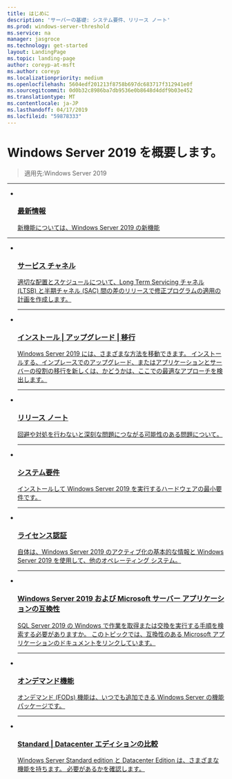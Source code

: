 ```yaml
---
title: はじめに
description: 'サーバーの基礎: システム要件、リリース ノート'
ms.prod: windows-server-threshold
ms.service: na
manager: jasgroce
ms.technology: get-started
layout: LandingPage
ms.topic: landing-page
author: coreyp-at-msft
ms.author: coreyp
ms.localizationpriority: medium
ms.openlocfilehash: 5604edf201213f8758b697dc683717f312941e0f
ms.sourcegitcommit: 0d0b32c8986ba7db9536e0b8648d4ddf9b03e452
ms.translationtype: MT
ms.contentlocale: ja-JP
ms.lasthandoff: 04/17/2019
ms.locfileid: "59878333"
---
```

# <a name="get-started-with-windows-server-2019"></a>Windows Server 2019 を概要します。

>適用先:Windows Server 2019


<hr />
<ul class="cardsF panelContent">
<li>
 <a href="whats-new-19.md">
                            <div class="cardSize">
                                <div class="cardPadding">
                                    <div class="card">
                                        <div class="cardImageOuter">
                                            <div class="cardImage">
                                                <img src="../media/i-whats-new.svg" alt="" />
                                            </div>
                                        </div>
                                        <div class="cardText">
                                            <h3>最新情報</h3>
                                            <p>新機能については、Windows Server 2019 の新機能</p>
                                        </div>
                                    </div>
                                </div>
                            </div>
                          </a>
                        </li>
</ul>
<hr />
<ul class="cardsF panelContent">
<li>
      <a href="servicing-channels-19.md">
        <div class="cardSize">
            <div class="cardPadding">
                <div class="card">
                    <div class="cardImageOuter">
                        <div class="cardImage">
                            <img src="../media/i-get-started.svg" alt="" />
                        </div>
                    </div>
                    <div class="cardText">
                        <h3>サービス チャネル</h3>
                        <p>適切な配置とスケジュールについて、Long Term Servicing チャネル (LTSB) と半期チャネル (SAC) 間の差のリリースで修正プログラムの適用の計画を作成します。</p>
                    </div>
                </div>
            </div>
        </div>
      </a>
    </li><hr /><li>
        <a href="install-upgrade-migrate-19.md">
          <div class="cardSize">
            <div class="cardPadding">
                <div class="card">
                    <div class="cardImageOuter">
                        <div class="cardImage">
                             <img src="../media/i-get-started.svg" alt="" />
                        </div>
                    </div>
                    <div class="cardText">
                        <h3>インストール | アップグレード | 移行</h3>
                        <p>Windows Server 2019 には、さまざまな方法を移動できます。 インストールする、インプレースでのアップグレード、またはアプリケーションとサーバーの役割の移行を新しくは、かどうかは、ここでの最適なアプローチを検出します。</p>
                    </div>
                </div>
            </div>
        </div>
       </a>
    </li><hr />
<li>
        <a href="rel-notes-19.md">
          <div class="cardSize">
            <div class="cardPadding">
                <div class="card">
                    <div class="cardImageOuter">
                        <div class="cardImage">
                             <img src="../media/i-get-started.svg" alt="" />
                        </div>
                    </div>
                    <div class="cardText">
                        <h3>リリース ノート</h3>
                        <p>回避や対処を行わないと深刻な問題につながる可能性のある問題について。</p>
                    </div>
                </div>
            </div>
        </div>
       </a>
     </li><hr />
<li>
      <a href="sys-reqs-19.md">
        <div class="cardSize">
            <div class="cardPadding">
                <div class="card">
                    <div class="cardImageOuter">
                        <div class="cardImage">
                             <img src="../media/i-get-started.svg" alt="" />
                        </div>
                    </div>
                    <div class="cardText">
                        <h3>システム要件</h3>
                        <p>インストールして Windows Server 2019 を実行するハードウェアの最小要件です。</p>
                    </div>
                </div>
            </div>
        </div>
       </a>
    </li><hr />
<li>
      <a href="activation-19.md">
        <div class="cardSize">
            <div class="cardPadding">
                <div class="card">
                    <div class="cardImageOuter">
                        <div class="cardImage">
                             <img src="../media/i-get-started.svg" alt="" />
                        </div>
                    </div>
                    <div class="cardText">
                        <h3>ライセンス認証</h3>
                        <p>自体は、Windows Server 2019 のアクティブ化の基本的な情報と Windows Server 2019 を使用して、他のオペレーティング システム。</p>
                    </div>
                </div>
            </div>
        </div>
      </a>
    </li><hr />
<li>
      <a href="app-compat-19.md">
        <div class="cardSize">
            <div class="cardPadding">
                <div class="card">
                    <div class="cardImageOuter">
                        <div class="cardImage">
                             <img src="../media/i-get-started.svg" alt="" />
                        </div>
                    </div>
                    <div class="cardText">
                        <h3>Windows Server 2019 および Microsoft サーバー アプリケーションの互換性</h3>
                        <p>SQL Server 2019 の Windows で作業を取得または交換を実行する手順を検索する必要がありますか。 このトピックでは、互換性のある Microsoft アプリケーションのドキュメントをリンクしています。</p>                    </div>
                </div>
            </div>
        </div>
      </a>
    </li><hr />
<li>
      <a href="install-fod-19.md">
        <div class="cardSize">
            <div class="cardPadding">
                <div class="card">
                    <div class="cardImageOuter">
                        <div class="cardImage">
                             <img src="../media/i-get-started.svg" alt="" />
                        </div>
                    </div>
                    <div class="cardText">
                        <h3>オンデマンド機能</h3>
                        <p>オンデマンド (FODs) 機能は、いつでも追加できる Windows Server の機能パッケージです。 </p>
                    </div>
                </div>
            </div>
        </div>
      </a>
    </li><hr />
<li>
      <a href="editions-comparison-19.md">
        <div class="cardSize">
            <div class="cardPadding">
                <div class="card">
                    <div class="cardImageOuter">
                        <div class="cardImage">
                             <img src="../media/i-get-started.svg" alt="" />
                        </div>
                    </div>
                    <div class="cardText">
                        <h3>Standard | Datacenter エディションの比較</h3>
                        <p>Windows Server Standard edition と Datacenter Edition は、さまざまな機能を持ちます。 必要があるかを確認します。</p>
                    </div>
                </div>
            </div>
        </div>
      </a>
    </li>
</ul>
